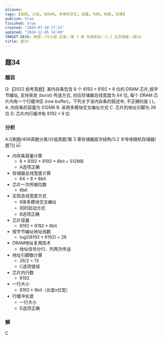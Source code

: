 ```yaml
---
aliases: 
tags: [真题, 计组, SDRAM, 多模块交叉, 容量, RAM, 刷新, 犹豫]
publish: true
finished: true
created: "2024-07-20 17:31"
updated: "2024-12-05 14:49"
TARGET DECK: 刷题::25计组-王道::第 3 章 存储系统::3.2 主存储器::题34
title: 题34
---
```

## 题34
### 题目
Q:【2022 统考真题】某内存条包含 8 个 ${8192} \times {8192} \times 8$ 位的 DRAM 芯片,按字节编址, 支持突发 (burst) 传送方式, 对应存储器总线宽度为 64 位, 每个 DRAM 芯片内有一个行缓冲区 (row buffer)。下列关于该内存条的叙述中, 不正确的是 ( )。
A. 内存条的容量为 ${512}\mathrm{{MB}}$ 
B. 采用多模块交叉编址方式
C. 芯片的地址引脚为 26 位 
D. 芯片内行缓冲有 ${8192} \times 8$ 位
### 分析
A:[[刷题/408真题分类/计组真题/第 3 章存储器层次结构/3.2 半导体随机存储器/题7]]
![](https://img.hwenyi.tech/202408021347669.webp)
- 内存条容量计算
  - 8 * 8192 * 8192 * 8bit = 512MB
  - A选项正确
- 存储器总线宽度计算
  - 64 = 8 * 8bit
- 芯片一次传输位数
  - 8bit
- 实现总线宽度方式
  - 8体多模块交叉编址
  - 同时启动方式
  - B选项正确
- 芯片容量
  - 8192 * 8192 * 8bit
- 按字节编址地址线数
  - log2(8192 * 8192) = 26
- DRAM地址复用技术
  - 地址信号分行、列两次传送
- 地址引脚数计算
  - 26/2 = 13
  - C选项错误
- 芯片内行数
  - 8192
- 一行大小
  - 8192 * 8bit（长度x位宽）
- 行缓冲长度
  - 一行大小
  - D选项正确
### 解
C

